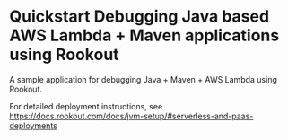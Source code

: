 # Quickstart Debugging Java based AWS Lambda + Maven applications using Rookout

A sample application for debugging Java + Maven + AWS Lambda using Rookout.

For detailed deployment instructions, see <https://docs.rookout.com/docs/jvm-setup/#serverless-and-paas-deployments>
